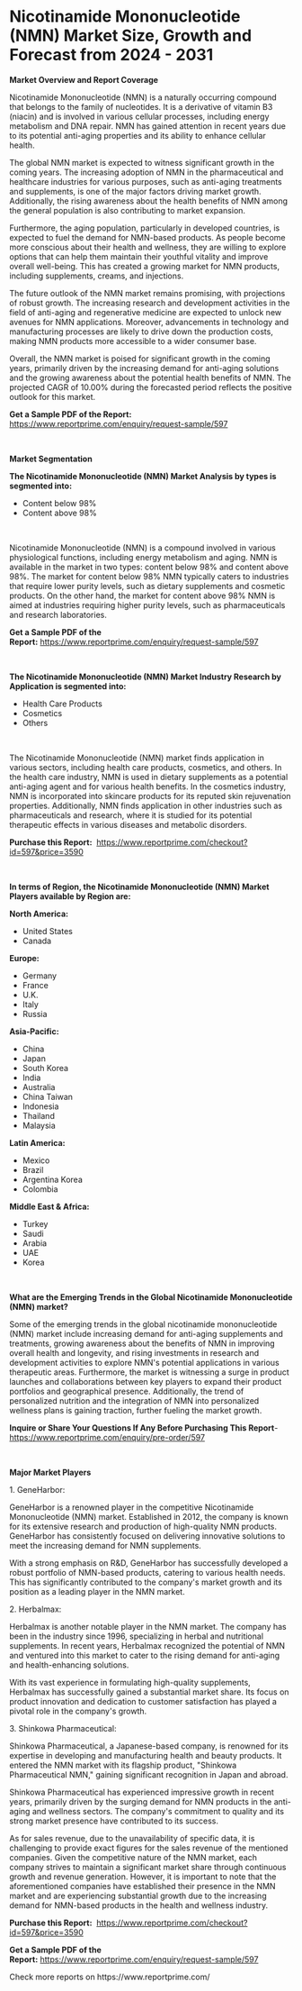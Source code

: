 <p><h1>Nicotinamide Mononucleotide (NMN) Market Size, Growth and Forecast from 2024 - 2031</h1></p><p><strong>Market Overview and Report Coverage</strong></p>
<p><p>Nicotinamide Mononucleotide (NMN) is a naturally occurring compound that belongs to the family of nucleotides. It is a derivative of vitamin B3 (niacin) and is involved in various cellular processes, including energy metabolism and DNA repair. NMN has gained attention in recent years due to its potential anti-aging properties and its ability to enhance cellular health.</p><p>The global NMN market is expected to witness significant growth in the coming years. The increasing adoption of NMN in the pharmaceutical and healthcare industries for various purposes, such as anti-aging treatments and supplements, is one of the major factors driving market growth. Additionally, the rising awareness about the health benefits of NMN among the general population is also contributing to market expansion.</p><p>Furthermore, the aging population, particularly in developed countries, is expected to fuel the demand for NMN-based products. As people become more conscious about their health and wellness, they are willing to explore options that can help them maintain their youthful vitality and improve overall well-being. This has created a growing market for NMN products, including supplements, creams, and injections.</p><p>The future outlook of the NMN market remains promising, with projections of robust growth. The increasing research and development activities in the field of anti-aging and regenerative medicine are expected to unlock new avenues for NMN applications. Moreover, advancements in technology and manufacturing processes are likely to drive down the production costs, making NMN products more accessible to a wider consumer base.</p><p>Overall, the NMN market is poised for significant growth in the coming years, primarily driven by the increasing demand for anti-aging solutions and the growing awareness about the potential health benefits of NMN. The projected CAGR of 10.00% during the forecasted period reflects the positive outlook for this market.</p></p>
<p><strong>Get a Sample PDF of the Report:</strong> <a href="https://www.reportprime.com/enquiry/request-sample/597">https://www.reportprime.com/enquiry/request-sample/597</a></p>
<p>&nbsp;</p>
<p><strong>Market Segmentation</strong></p>
<p><strong>The Nicotinamide Mononucleotide (NMN) Market Analysis by types is segmented into:</strong></p>
<p><ul><li>Content below 98%</li><li>Content above 98%</li></ul></p>
<p>&nbsp;</p>
<p><p>Nicotinamide Mononucleotide (NMN) is a compound involved in various physiological functions, including energy metabolism and aging. NMN is available in the market in two types: content below 98% and content above 98%. The market for content below 98% NMN typically caters to industries that require lower purity levels, such as dietary supplements and cosmetic products. On the other hand, the market for content above 98% NMN is aimed at industries requiring higher purity levels, such as pharmaceuticals and research laboratories.</p></p>
<p><strong>Get a Sample PDF of the Report:</strong>&nbsp;<a href="https://www.reportprime.com/enquiry/request-sample/597">https://www.reportprime.com/enquiry/request-sample/597</a></p>
<p>&nbsp;</p>
<p><strong>The Nicotinamide Mononucleotide (NMN) Market Industry Research by Application is segmented into:</strong></p>
<p><ul><li>Health Care Products</li><li>Cosmetics</li><li>Others</li></ul></p>
<p>&nbsp;</p>
<p><p>The Nicotinamide Mononucleotide (NMN) market finds application in various sectors, including health care products, cosmetics, and others. In the health care industry, NMN is used in dietary supplements as a potential anti-aging agent and for various health benefits. In the cosmetics industry, NMN is incorporated into skincare products for its reputed skin rejuvenation properties. Additionally, NMN finds application in other industries such as pharmaceuticals and research, where it is studied for its potential therapeutic effects in various diseases and metabolic disorders.</p></p>
<p><strong>Purchase this Report:</strong>&nbsp; <a href="https://www.reportprime.com/checkout?id=597&price=3590">https://www.reportprime.com/checkout?id=597&price=3590</a></p>
<p>&nbsp;</p>
<p><strong>In terms of Region, the Nicotinamide Mononucleotide (NMN) Market Players available by Region are:</strong></p>
<p>
    <p> <strong> North America: </strong>
        <ul>
            <li>United States</li>
            <li>Canada</li>
        </ul>
        </p> 
    <p> <strong> Europe: </strong>
        <ul>
            <li>Germany</li>
            <li>France</li>
            <li>U.K.</li>
            <li>Italy</li>
            <li>Russia</li>
        </ul>
        </p> 
    <p> <strong> Asia-Pacific: </strong>
        <ul>
            <li>China</li>
            <li>Japan</li>
            <li>South Korea</li>
            <li>India</li>
            <li>Australia</li>
            <li>China Taiwan</li>
            <li>Indonesia</li>
            <li>Thailand</li>
            <li>Malaysia</li>
        </ul>
        </p> 
    <p> <strong> Latin America: </strong>
        <ul>
            <li>Mexico</li>
            <li>Brazil</li>
            <li>Argentina Korea</li>
            <li>Colombia</li>
        </ul>
        </p> 
    <p> <strong> Middle East & Africa: </strong>
        <ul>
            <li>Turkey</li>
            <li>Saudi</li>
            <li>Arabia</li>
            <li>UAE</li>
            <li>Korea</li>
        </ul>
    </p>
    </p>
<p>&nbsp;</p>
<p><strong>What are the Emerging Trends in the Global Nicotinamide Mononucleotide (NMN) market?</strong></p>
<p><p>Some of the emerging trends in the global nicotinamide mononucleotide (NMN) market include increasing demand for anti-aging supplements and treatments, growing awareness about the benefits of NMN in improving overall health and longevity, and rising investments in research and development activities to explore NMN's potential applications in various therapeutic areas. Furthermore, the market is witnessing a surge in product launches and collaborations between key players to expand their product portfolios and geographical presence. Additionally, the trend of personalized nutrition and the integration of NMN into personalized wellness plans is gaining traction, further fueling the market growth.</p></p>
<p><strong>Inquire or Share Your Questions If Any Before Purchasing This Report</strong>- <a href="https://www.reportprime.com/enquiry/pre-order/597">https://www.reportprime.com/enquiry/pre-order/597</a></p>
<p>&nbsp;</p>
<p><strong>Major Market Players</strong></p>
<p><p>1. GeneHarbor:</p><p>GeneHarbor is a renowned player in the competitive Nicotinamide Mononucleotide (NMN) market. Established in 2012, the company is known for its extensive research and production of high-quality NMN products. GeneHarbor has consistently focused on delivering innovative solutions to meet the increasing demand for NMN supplements.</p><p>With a strong emphasis on R&D, GeneHarbor has successfully developed a robust portfolio of NMN-based products, catering to various health needs. This has significantly contributed to the company's market growth and its position as a leading player in the NMN market.</p><p>2. Herbalmax:</p><p>Herbalmax is another notable player in the NMN market. The company has been in the industry since 1996, specializing in herbal and nutritional supplements. In recent years, Herbalmax recognized the potential of NMN and ventured into this market to cater to the rising demand for anti-aging and health-enhancing solutions.</p><p>With its vast experience in formulating high-quality supplements, Herbalmax has successfully gained a substantial market share. Its focus on product innovation and dedication to customer satisfaction has played a pivotal role in the company's growth.</p><p>3. Shinkowa Pharmaceutical:</p><p>Shinkowa Pharmaceutical, a Japanese-based company, is renowned for its expertise in developing and manufacturing health and beauty products. It entered the NMN market with its flagship product, "Shinkowa Pharmaceutical NMN," gaining significant recognition in Japan and abroad.</p><p>Shinkowa Pharmaceutical has experienced impressive growth in recent years, primarily driven by the surging demand for NMN products in the anti-aging and wellness sectors. The company's commitment to quality and its strong market presence have contributed to its success.</p><p>As for sales revenue, due to the unavailability of specific data, it is challenging to provide exact figures for the sales revenue of the mentioned companies. Given the competitive nature of the NMN market, each company strives to maintain a significant market share through continuous growth and revenue generation. However, it is important to note that the aforementioned companies have established their presence in the NMN market and are experiencing substantial growth due to the increasing demand for NMN-based products in the health and wellness industry.</p></p>
<p><strong>Purchase this Report:</strong>&nbsp;&nbsp;<a href="https://www.reportprime.com/checkout?id=597&price=3590">https://www.reportprime.com/checkout?id=597&price=3590</a></p>
<p></p>
<p><strong>Get a Sample PDF of the Report:</strong>&nbsp;<a href="https://www.reportprime.com/enquiry/request-sample/597">https://www.reportprime.com/enquiry/request-sample/597</a></p>
<p>Check more reports on https://www.reportprime.com/</p>